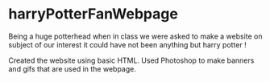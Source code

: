 # harryPotterFanWebpage
Being a huge potterhead when in class we were asked to make a website on subject of our interest it could have not been anything but harry potter !

Created the website using basic HTML. Used Photoshop to make banners and gifs that are used in the webpage. 
